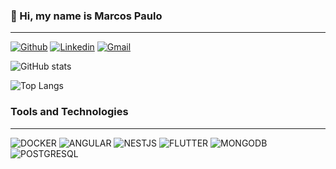 ### 👋 Hi, my name is Marcos Paulo

---
[![Github](https://img.shields.io/badge/GitHub-100000?style=for-the-badge&logo=github&logoColor=white)](https://github.com/MarcosPaulo775)  [![Linkedin](https://img.shields.io/badge/LinkedIn-0077B5?style=for-the-badge&logo=linkedin&logoColor=white)](https://www.linkedin.com/in/marcos-paulo-costa-mendes-460585190)  [![Gmail](https://img.shields.io/badge/Gmail-EA4335?style=for-the-badge&logo=gmail&logoColor=white)](mailto:marcosp.desenvolvimento@gmail.com) 

![GitHub stats](https://github-readme-stats.vercel.app/api?username=marcospaulo775&count_private=true&show_icons=true&theme=dracula)

![Top Langs](https://github-readme-stats.vercel.app/api/top-langs/?username=marcospaulo775&layout=compact&theme=dracula)

### Tools and Technologies

---
![DOCKER](https://img.shields.io/badge/Docker-2CA5E0?style=for-the-badge&logo=docker&logoColor=white)  ![ANGULAR](https://img.shields.io/badge/Angular-DD0031?style=for-the-badge&logo=angular&logoColor=white)  ![NESTJS](https://img.shields.io/badge/NestJs-F10049?style=for-the-badge&logo=nestjs&logoColor=white)  ![FLUTTER](https://img.shields.io/badge/Flutter-02569B?style=for-the-badge&logo=flutter&logoColor=white)  ![MONGODB](https://img.shields.io/badge/MongoDB-4EA94B?style=for-the-badge&logo=mongodb&logoColor=white)  ![POSTGRESQL](https://img.shields.io/badge/PostgreSQL-316192?style=for-the-badge&logo=postgresql&logoColor=white)

<!--
**MarcosPaulo775/MarcosPaulo775** is a ✨ _special_ ✨ repository because its `README.md` (this file) appears on your GitHub profile.

Here are some ideas to get you started:

- 🔭 I’m currently working on ...
- 🌱 I’m currently learning ...
- 👯 I’m looking to collaborate on ...
- 🤔 I’m looking for help with ...
- 💬 Ask me about ...
- 📫 How to reach me: ...
- 😄 Pronouns: ...
- ⚡ Fun fact: ...
-->
